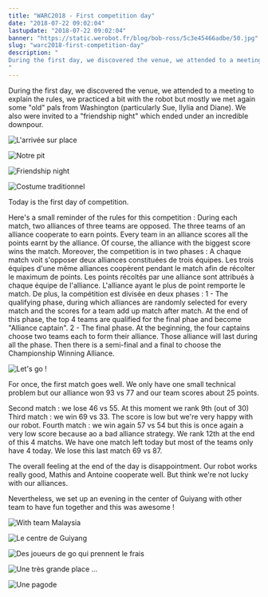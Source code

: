 ```yaml
---
title: "WARC2018 - First competition day"
date: "2018-07-22 09:02:04"
lastupdate: "2018-07-22 09:02:04"
banner: "https://static.werobot.fr/blog/bob-ross/5c3e45466adbe/50.jpg"
slug: "warc2018-first-competition-day"
description: " 
During the first day, we discovered the venue, we attended to a meeting to explain the rules, we practiced a bit with the robot but mostly we met agai
"
---
```

During the first day, we discovered the venue, we attended to a meeting to explain the rules, we practiced a bit with the robot but mostly we met again some "old" pals from Washington (particularly Sue, Ilylia and Diane). We also were invited to a "friendship night" which ended under an incredible downpour.

![L'arrivée sur place](https://static.werobot.fr/blog/bob-ross/5c3e454fa8695/50.jpg "L'arrivée sur place")

![Notre pit](https://static.werobot.fr/blog/bob-ross/5c3e45466adbe/50.jpg "Notre pit")

![Friendship night](https://static.werobot.fr/blog/bob-ross/5c3e4558de6e2/50.jpg "Friendship night")

![Costume traditionnel](https://static.werobot.fr/blog/bob-ross/5c3e455b110b5/50.jpg "Costume traditionnel")

Today is the first day of competition.

Here's a small reminder of the rules for this competition  :
During each match, two alliances of three teams are opposed. The three teams  of an alliance cooperate to earn points. Every team in an alliance scores all the points earnt by the alliance. Of course, the alliance with the biggest score wins the match.
Moreover, the competition is in two phases :
A chaque match voit s'opposer deux alliances constituées de trois équipes. Les trois équipes d'une même alliances coopèrent pendant le match afin de récolter le maximum de points. Les points récoltés par une alliance sont attribués à chaque équipe de l'alliance. L'alliance ayant le plus de point remporte le match.
De plus, la compétition est divisée en deux phases :
1 - The qualifying phase, during which alliances are randomly selected for every match and the scores for a team add up match after match. At the end of this phase, the top 4 teams are qualified for the final phae and become "Alliance captain".
2 - The final phase. At the beginning, the four captains choose two teams each to form their alliance. Those alliance will last during all the phase. Then there is a semi-final and a final to choose the Championship Winning Alliance.

![Let's go !](https://static.werobot.fr/blog/bob-ross/5c3e455d808bc/50.jpg "Let's go !")

For once, the first match goes well. We only have one small technical problem but our alliance won 93 vs 77 and our team scores about 25 points.

Second match : we lose 46 vs 55. At this moment we rank 9th (out of 30)
Third match : we win 69 vs 33. The score is low but we're very happy with our robot.
Fourth match : we win again 57 vs 54 but this is once again a very low score because ao a bad alliance strategy. We rank 12th at the end of this 4 matchs.
We have one match left today but most of the teams only have 4 today.
We lose this last match 69 vs 87.

The overall feeling at the end of the day is disappointment. Our robot works really good, Mathis and Antoine cooperate well. But think we're not lucky with our alliances.

Nevertheless, we set up an evening in the center of Guiyang with other team to have fun together and this was awesome !


![With team Malaysia](https://static.werobot.fr/blog/bob-ross/5c3e456501592/50.jpg "Avec l'équipe de Malaisie")

![Le centre de Guiyang](https://static.werobot.fr/blog/bob-ross/5c3e456b2c552/50.jpg "Le centre de Guiyang")

![Des joueurs de go qui prennent le frais](https://static.werobot.fr/blog/bob-ross/5c3e456fde6d8/50.jpg "Des joueurs de go qui prennent le frais")

![Une très grande place ...](https://static.werobot.fr/blog/bob-ross/5c3e4575b62b6/50.jpg "Une très grande place ...")

![Une pagode](https://static.werobot.fr/blog/bob-ross/5c3e457ba0470/50.jpg "Une pagode")












    
